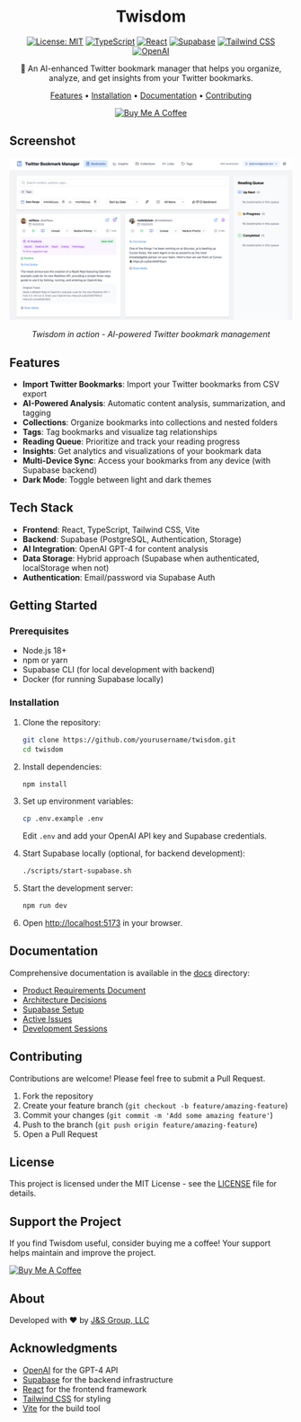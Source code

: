 <div align="center">

# Twisdom

[![License: MIT](https://img.shields.io/badge/License-MIT-yellow.svg)](https://opensource.org/licenses/MIT)
[![TypeScript](https://img.shields.io/badge/TypeScript-5.0-blue.svg)](https://www.typescriptlang.org/)
[![React](https://img.shields.io/badge/React-18.0-blue.svg)](https://reactjs.org/)
[![Supabase](https://img.shields.io/badge/Supabase-Latest-green.svg)](https://supabase.com/)
[![Tailwind CSS](https://img.shields.io/badge/Tailwind-3.0-blueviolet.svg)](https://tailwindcss.com/)
[![OpenAI](https://img.shields.io/badge/OpenAI-GPT--4-orange.svg)](https://openai.com/)

🚀 An AI-enhanced Twitter bookmark manager that helps you organize, analyze, and get insights from your Twitter bookmarks.

[Features](#features) • [Installation](#installation) • [Documentation](#documentation) • [Contributing](#contributing)

[![Buy Me A Coffee](https://img.shields.io/badge/Buy%20Me%20A%20Coffee-donate-yellow.svg)](https://buymeacoffee.com/JustinHJohnson)

</div>

## Screenshot

<div align="center">
<img src="docs/images/twisdom-screenshot.png" alt="Twisdom Application Screenshot" width="800">
<p><i>Twisdom in action - AI-powered Twitter bookmark management</i></p>
</div>

## Features

- **Import Twitter Bookmarks**: Import your Twitter bookmarks from CSV export
- **AI-Powered Analysis**: Automatic content analysis, summarization, and tagging
- **Collections**: Organize bookmarks into collections and nested folders
- **Tags**: Tag bookmarks and visualize tag relationships
- **Reading Queue**: Prioritize and track your reading progress
- **Insights**: Get analytics and visualizations of your bookmark data
- **Multi-Device Sync**: Access your bookmarks from any device (with Supabase backend)
- **Dark Mode**: Toggle between light and dark themes

## Tech Stack

- **Frontend**: React, TypeScript, Tailwind CSS, Vite
- **Backend**: Supabase (PostgreSQL, Authentication, Storage)
- **AI Integration**: OpenAI GPT-4 for content analysis
- **Data Storage**: Hybrid approach (Supabase when authenticated, localStorage when not)
- **Authentication**: Email/password via Supabase Auth

## Getting Started

### Prerequisites

- Node.js 18+
- npm or yarn
- Supabase CLI (for local development with backend)
- Docker (for running Supabase locally)

### Installation

1. Clone the repository:
   ```bash
   git clone https://github.com/yourusername/twisdom.git
   cd twisdom
   ```

2. Install dependencies:
   ```bash
   npm install
   ```

3. Set up environment variables:
   ```bash
   cp .env.example .env
   ```
   Edit `.env` and add your OpenAI API key and Supabase credentials.

4. Start Supabase locally (optional, for backend development):
   ```bash
   ./scripts/start-supabase.sh
   ```

5. Start the development server:
   ```bash
   npm run dev
   ```

6. Open [http://localhost:5173](http://localhost:5173) in your browser.

## Documentation

Comprehensive documentation is available in the [docs](./docs) directory:

- [Product Requirements Document](./docs/prd.md)
- [Architecture Decisions](./docs/architecture-decisions.md)
- [Supabase Setup](./docs/supabase-setup.md)
- [Active Issues](./docs/active-issues.md)
- [Development Sessions](./docs/sessions)

## Contributing

Contributions are welcome! Please feel free to submit a Pull Request.

1. Fork the repository
2. Create your feature branch (`git checkout -b feature/amazing-feature`)
3. Commit your changes (`git commit -m 'Add some amazing feature'`)
4. Push to the branch (`git push origin feature/amazing-feature`)
5. Open a Pull Request

## License

This project is licensed under the MIT License - see the [LICENSE](LICENSE) file for details.

## Support the Project

If you find Twisdom useful, consider buying me a coffee! Your support helps maintain and improve the project.

[![Buy Me A Coffee](https://www.buymeacoffee.com/assets/img/custom_images/orange_img.png)](https://buymeacoffee.com/JustinHJohnson)

## About

Developed with ❤️ by [J&S Group, LLC](https://github.com/BioInfo)

## Acknowledgments

- [OpenAI](https://openai.com/) for the GPT-4 API
- [Supabase](https://supabase.com/) for the backend infrastructure
- [React](https://reactjs.org/) for the frontend framework
- [Tailwind CSS](https://tailwindcss.com/) for styling
- [Vite](https://vitejs.dev/) for the build tool
